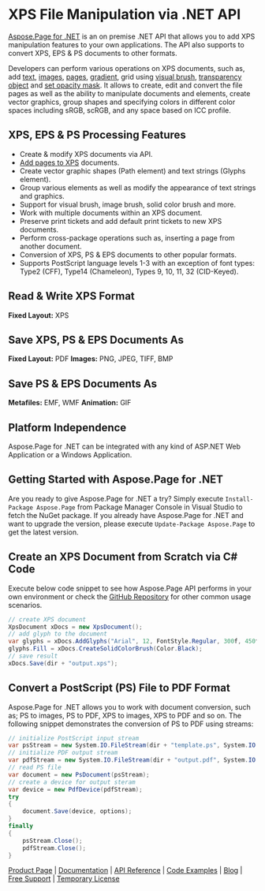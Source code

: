 # XPS File Manipulation via .NET API

[Aspose.Page for .NET](https://products.aspose.com/page/net) is an on premise .NET API that allows you to add XPS manipulation features to your own applications. The API also supports to convert XPS, EPS & PS documents to other formats.

Developers can perform various operations on XPS documents, such as, add [text](https://docs.aspose.com/display/pagenet/Working+with+Text), [images](https://docs.aspose.com/display/pagenet/Working+with+Images), [pages](https://docs.aspose.com/display/pagenet/Working+with+Pages), [gradient](https://docs.aspose.com/display/pagenet/Working+with+Gradient), grid using [visual brush](https://docs.aspose.com/display/pagenet/Working+with+Visual+Brush), [transparency object](https://docs.aspose.com/display/pagenet/Add+Transparent+Object+inside+XPS+Document) and [set opacity mask](https://docs.aspose.com/display/pagenet/Set+Opacity+Mask). It allows to create, edit and convert the file pages as well as the ability to manipulate documents and elements, create vector graphics, group shapes and specifying colors in different color spaces including sRGB, scRGB, and any space based on ICC profile.

## XPS, EPS & PS Processing Features

- Create & modify XPS documents via API.
- [Add pages to XPS](https://docs.aspose.com/display/pagenet/Add+Pages+to+XPS+Document) documents.
- Create vector graphic shapes (Path element) and text strings (Glyphs element).
- Group various elements as well as modify the appearance of text strings and graphics.
- Support for visual brush, image brush, solid color brush and more.
- Work with multiple documents within an XPS document.
- Preserve print tickets and  add default print tickets to new XPS documents.
- Perform cross-package operations such as, inserting a page from another document.
- Conversion of XPS, PS & EPS documents to other popular formats.
- Supports PostScript language levels 1-3 with an exception of font types: Type2 (CFF), Type14 (Chameleon), Types 9, 10, 11, 32 (CID-Keyed).

## Read & Write XPS Format

**Fixed Layout:** XPS

## Save XPS, PS & EPS Documents As

**Fixed Layout:** PDF
**Images:** PNG, JPEG, TIFF, BMP

## Save PS & EPS Documents As

**Metafiles:** EMF, WMF
**Animation:** GIF

## Platform Independence

Aspose.Page for .NET can be integrated with any kind of ASP.NET Web Application or a Windows Application.

## Getting Started with Aspose.Page for .NET

Are you ready to give Aspose.Page for .NET a try? Simply execute `Install-Package Aspose.Page` from Package Manager Console in Visual Studio to fetch the NuGet package. If you already have Aspose.Page for .NET and want to upgrade the version, please execute `Update-Package Aspose.Page` to get the latest version.

## Create an XPS Document from Scratch via C# Code

Execute below code snippet to see how Aspose.Page API performs in your own environment or check the [GitHub Repository](https://github.com/aspose-page/Aspose.Page-for-.NET) for other common usage scenarios. 

```csharp
// create XPS document
XpsDocument xDocs = new XpsDocument();
// add glyph to the document
var glyphs = xDocs.AddGlyphs("Arial", 12, FontStyle.Regular, 300f, 450f, "Hello World!");
glyphs.Fill = xDocs.CreateSolidColorBrush(Color.Black);
// save result
xDocs.Save(dir + "output.xps");
```

## Convert a PostScript (PS) File to PDF Format

Aspose.Page for .NET allows you to work with document conversion, such as; PS to images, PS to PDF, XPS to images, XPS to PDF and so on. The following snippet demonstrates the conversion of PS to PDF using streams:

```csharp
// initialize PostScript input stream
var psStream = new System.IO.FileStream(dir + "template.ps", System.IO.FileMode.Open, System.IO.FileAccess.Read);
// initialize PDF output stream
var pdfStream = new System.IO.FileStream(dir + "output.pdf", System.IO.FileMode.Create, System.IO.FileAccess.Write);
// read PS file
var document = new PsDocument(psStream);
// create a device for output steram
var device = new PdfDevice(pdfStream);
try
{
    document.Save(device, options);
}
finally
{
    psStream.Close();
    pdfStream.Close();
}
```

[Product Page](https://products.aspose.com/page/net) | [Documentation](https://docs.aspose.com/display/pagenet/Home) | [API Reference](https://apireference.aspose.com/net/page) | [Code Examples](https://github.com/aspose-page/Aspose.Page-for-.NET) | [Blog](https://blog.aspose.com/category/page/) | [Free Support](https://forum.aspose.com/c/page) |  [Temporary License](https://purchase.aspose.com/temporary-license)
